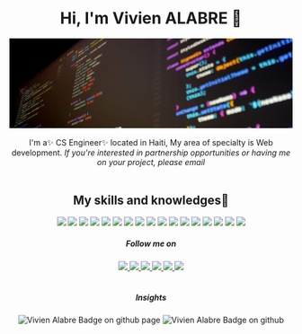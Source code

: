 <div align="center">

  <h1>Hi, I'm Vivien ALABRE 👋</h1>
</div>

![](https://github.com/valabre/valabre/blob/main/bg.jpg)

<div align="center">
I'm a✨ CS Engineer✨ located in Haiti, My area of specialty is Web development.

<i>
If you're interested in partnership opportunities or having me on your project, please email <vivienalabreinfo@gmail.com>
</i>

</div>
<br />


<div align="center">

## My skills and knowledges🚀

![](https://img.shields.io/badge/HTML5-E34F26?style=flat-squaree&logo=html5&logoColor=white)
![](https://img.shields.io/badge/CSS3-1572B6?style=flat-squaree&logo=css3&logoColor=white)
![](https://img.shields.io/badge/Tailwind_CSS-38B2AC?style=flat-squaree&logo=tailwind-css&logoColor=white)
![](https://img.shields.io/badge/Bootstrap-563D7C?style=flat-squaree&logo=bootstrap&logoColor=white)
![](https://img.shields.io/badge/JavaScript-F7DF1E?style=flat-squaree&logo=javascript&logoColor=black)
![](https://img.shields.io/badge/Node.js-43853D?style=flat-squaree&logo=node.js&logoColor=white)
![](https://img.shields.io/badge/Express.js-404D59?style=flat-squaree)
![](https://img.shields.io/badge/Angular-20232A?style=flat-squaree&logo=Angular)
![](https://img.shields.io/badge/jQuery-0769AD?style=flat-squaree&logo=jquery&logoColor=white)
![](https://img.shields.io/badge/Java-blue?style=flat-squaree&logo=java&logoColor=white)
![](https://img.shields.io/badge/SpringBoot-green?style=flat-squaree&logo=springboot&logoColor=white)
![](https://img.shields.io/badge/Spring-green?style=flat-squaree&logo=spring&logoColor=white)
![](https://img.shields.io/badge/php-1572B6?style=flat-squaree&logo=php&logoColor=white)
![](https://img.shields.io/badge/Laravel-red?style=flat-squaree&logo=laravel&logoColor=white)
![](https://img.shields.io/badge/git-red?style=flat-squaree&logo=git&logoColor=white)
![](https://img.shields.io/badge/docker-blue?style=flat-squaree&logo=docker&logoColor=white)
![](https://img.shields.io/badge/kanban-gray?style=flat-squaree&logo=kanban&logoColor=white)

</div>

<div align="center">

##### Follow me on

<a href="https://web.facebook.com/alabre.vivien" target="blank">
  <img src="https://cdn3.iconfinder.com/data/icons/capsocial-round/500/facebook-512.png" width="30">
</a>
<a href="https://www.instagram.com/alvi201/" target="_blank">
  <img src="https://cdn2.iconfinder.com/data/icons/social-icons-33/128/Instagram-512.png" width="30">
</a>
<a href="https://www.pinterest.com/vivienalabre/" target="_blank">
  <img src="https://cdn3.iconfinder.com/data/icons/sociocons/256/pinterest-sociocon.png" width="30">
</a>
<a href="https://twitter.com/alvi_info/" target="_blank">
  <img src="https://cdn2.iconfinder.com/data/icons/social-media-applications/64/social_media_applications_6-twitter-512.png" width="30">
</a>
<a href="https://www.linkedin.com/in/vivienalabre/" target="_blank">
  <img src="https://cdn2.iconfinder.com/data/icons/social-media-2285/512/1_Linkedin_unofficial_colored_svg-512.png" width="30">
</a>
<a href="http://github.com/valabre" target="_blank">
  <img src="https://cdn3.iconfinder.com/data/icons/social-media-2169/24/social_media_social_media_logo_github_2-512.png" width="30">
</a>

</div>

<br />

<div align="center">

##### Insights

  <img src="https://img.shields.io/twitter/follow/alvi_info?label=Followers%20on%20twitter&color=C54421&style=flat-square" alt="Vivien Alabre Badge on github page" /> 
  
  <img src="https://img.shields.io/github/followers/valabre?label=Github%20Followers&color=C54421&style=flat-square" alt="Vivien Alabre Badge on github" />

</p>
